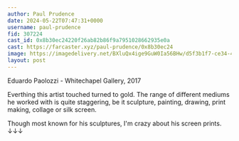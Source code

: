 ```yaml
---
author: Paul Prudence
date: 2024-05-22T07:47:31+0000
username: paul-prudence
fid: 307224
cast_id: 0x8b30ec24220f26ab82b86f9a7951028662935e0a
cast: https://farcaster.xyz/paul-prudence/0x8b30ec24
image: https://imagedelivery.net/BXluQx4ige9GuW0Ia56BHw/d5f3b1f7-ce34-4925-22fc-bccee1dcd700/original
layout: post
---
```


Eduardo Paolozzi - Whitechapel Gallery, 2017

Everthing this artist touched turned to gold. The range of different mediums he worked with is quite staggering, be it sculpture, painting, drawing, print making, collage or silk screen.

Though most known for his sculptures, I'm crazy about his screen prints. ↓↓↓

<img src='https://imagedelivery.net/BXluQx4ige9GuW0Ia56BHw/d5f3b1f7-ce34-4925-22fc-bccee1dcd700/original' alt='' referrerpolicy='no-referrer'/>

